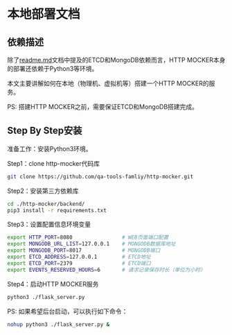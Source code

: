 # 本地部署文档

## 依赖描述

除了[readme.md](../../README.md)文档中提及的ETCD和MongoDB依赖而言，HTTP MOCKER本身的部署还依赖于Python3等环境。

本文主要讲解如何在本地（物理机、虚拟机等）搭建一个HTTP MOCKER的服务。

PS: 搭建HTTP MOCKER之前，需要保证ETCD和MongoDB搭建完成。

## Step By Step安装

准备工作：安装Python3环境。

Step1：clone http-mocker代码库

```bash
git clone https://github.com/qa-tools-famliy/http-mocker.git
```

Step2：安装第三方依赖库

```bash
cd ./http-mocker/backend/
pip3 install -r requirements.txt
```

Step3：设置配置信息环境变量

```bash
export HTTP_PORT=8080                # WEB页面端口配置
export MONGODB_URL_LIST=127.0.0.1    # MONGODB数据库地址
export MONGODB_PORT=8017             # MONGODB端口
export ETCD_ADDRESS=127.0.0.1        # ETCD地址
export ETCD_PORT=2379                # ETCD端口
export EVENTS_RESERVED_HOURS=6       # 请求记录保存时长（单位为小时）
```


Step4：启动HTTP MOCKER服务

```bash
python3 ./flask_server.py
```

PS: 如果希望后台启动，可以执行如下命令：

```bash
nohup python3 ./flask_server.py &
```

